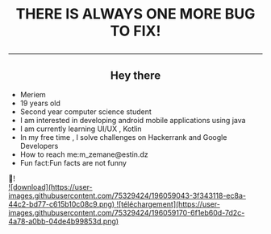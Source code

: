 <h1 align="center">THERE IS ALWAYS ONE MORE BUG TO FIX!<hr></h1>
<h2 align="center">Hey there</h2>
<ul >
<li>Meriem</li>
<li>19 years old</li>
<li>Second year computer science student </li>
<li>I am interested in developing android mobile applications using java</li>
<li>I am currently learning UI/UX , Kotlin</li>
<li>In my free time , I solve challenges on Hackerrank and Google Developers</li>
<li>How to reach me:m_zemane@estin.dz</li>
<li>Fun fact:Fun facts are not funny</li>
</ul>
    👀!

<div id="badges">
  <a href="https://www.hackerrank.com/Mezspire">![download](https://user-images.githubusercontent.com/75329424/196059043-3f343118-ec8a-44c2-bd77-c615b10c08c9.png)
  </a>
  <a href="https://g.dev/Merdev">
    ![téléchargement](https://user-images.githubusercontent.com/75329424/196059170-6f1eb60d-7d2c-4a78-a0bb-04de4b99853d.png)

  </a>
 
</div>
 



    
    



   

<!---
Mimspire/Mimspire is a ✨ special ✨ repository because its `README.md` (this file) appears on your GitHub profile.
You can click the Preview link to take a look at your changes.
--->
